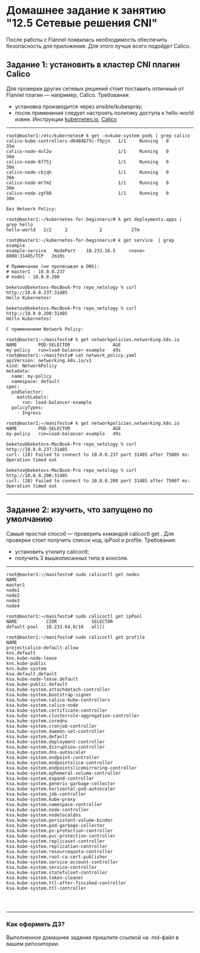 # Домашнее задание к занятию "12.5 Сетевые решения CNI"
После работы с Flannel появилась необходимость обеспечить безопасность для приложения. Для этого лучше всего подойдет Calico.
## Задание 1: установить в кластер CNI плагин Calico
Для проверки других сетевых решений стоит поставить отличный от Flannel плагин — например, Calico. Требования: 
* установка производится через ansible/kubespray;
* после применения следует настроить политику доступа к hello-world извне. Инструкции [kubernetes.io](https://kubernetes.io/docs/concepts/services-networking/network-policies/), [Calico](https://docs.projectcalico.org/about/about-network-policy)

***
```
root@master1:/etc/kubernetes# k get -n=kube-system pods | grep calico
calico-kube-controllers-d6484b75c-f5pjn   1/1     Running   0          35m
calico-node-4vl2w                         1/1     Running   0          36m
calico-node-6775j                         1/1     Running   0          36m
calico-node-cbjqh                         1/1     Running   0          36m
calico-node-mr7m2                         1/1     Running   0          36m
calico-node-zgf88                         1/1     Running   0          36m

Без Network Policy:

root@master1:~/kubernetes-for-beginners/# k get deployments.apps | grep hello
hello-world   2/2     2            2           27m

root@master1:~/kubernetes-for-beginners/# k get service  | grep example
example-service   NodePort    10.233.16.5     <none>        8080:31485/TCP   2m10s

# Примечание (не прописывал в DNS):
# master1 - 10.0.0.237
# node1 - 10.0.0.200 

beketov@beketovs-MacBook-Pro repo_netology % curl http://10.0.0.237:31485
Hello Kubernetes!

beketov@beketovs-MacBook-Pro repo_netology % curl http://10.0.0.200:31485
Hello Kubernetes!

C применением Network Policy:

root@master1:~/manifests# k get networkpolicies.networking.k8s.io 
NAME        POD-SELECTOR                AGE
my-policy   run=load-balancer-example   49s
root@master1:~/manifests# cat network_policy.yaml 
apiVersion: networking.k8s.io/v1
kind: NetworkPolicy
metadata:
  name: my-policy
  namespace: default
spec:
  podSelector:
    matchLabels:
      run: load-balancer-example
  policyTypes:
    - Ingress

root@master1:~/manifests# k get networkpolicies.networking.k8s.io 
NAME        POD-SELECTOR                AGE
my-policy   run=load-balancer-example   49s

beketov@beketovs-MacBook-Pro repo_netology % curl http://10.0.0.237:31485
curl: (28) Failed to connect to 10.0.0.237 port 31485 after 75005 ms: Operation timed out

beketov@beketovs-MacBook-Pro repo_netology % curl http://10.0.0.200:31485
curl: (28) Failed to connect to 10.0.0.200 port 31485 after 75007 ms: Operation timed out

```



***

## Задание 2: изучить, что запущено по умолчанию
Самый простой способ — проверить командой calicoctl get <type>. Для проверки стоит получить список нод, ipPool и profile.
Требования: 
* установить утилиту calicoctl;
* получить 3 вышеописанных типа в консоли.
  
***
```
root@master1:~/manifests# sudo calicoctl get nodes
NAME      
master1   
node1     
node2     
node3     
node4 
  
root@master1:~/manifests# sudo calicoctl get ipPool
NAME           CIDR             SELECTOR   
default-pool   10.233.64.0/18   all()  
  
root@master1:~/manifests# sudo calicoctl get profile 
NAME                                                 
projectcalico-default-allow                          
kns.default                                          
kns.kube-node-lease                                  
kns.kube-public                                      
kns.kube-system                                      
ksa.default.default                                  
ksa.kube-node-lease.default                          
ksa.kube-public.default                              
ksa.kube-system.attachdetach-controller              
ksa.kube-system.bootstrap-signer                     
ksa.kube-system.calico-kube-controllers              
ksa.kube-system.calico-node                          
ksa.kube-system.certificate-controller               
ksa.kube-system.clusterrole-aggregation-controller   
ksa.kube-system.coredns                              
ksa.kube-system.cronjob-controller                   
ksa.kube-system.daemon-set-controller                
ksa.kube-system.default                              
ksa.kube-system.deployment-controller                
ksa.kube-system.disruption-controller                
ksa.kube-system.dns-autoscaler                       
ksa.kube-system.endpoint-controller                  
ksa.kube-system.endpointslice-controller             
ksa.kube-system.endpointslicemirroring-controller    
ksa.kube-system.ephemeral-volume-controller          
ksa.kube-system.expand-controller                    
ksa.kube-system.generic-garbage-collector            
ksa.kube-system.horizontal-pod-autoscaler            
ksa.kube-system.job-controller                       
ksa.kube-system.kube-proxy                           
ksa.kube-system.namespace-controller                 
ksa.kube-system.node-controller                      
ksa.kube-system.nodelocaldns                         
ksa.kube-system.persistent-volume-binder             
ksa.kube-system.pod-garbage-collector                
ksa.kube-system.pv-protection-controller             
ksa.kube-system.pvc-protection-controller            
ksa.kube-system.replicaset-controller                
ksa.kube-system.replication-controller               
ksa.kube-system.resourcequota-controller             
ksa.kube-system.root-ca-cert-publisher               
ksa.kube-system.service-account-controller           
ksa.kube-system.service-controller                   
ksa.kube-system.statefulset-controller               
ksa.kube-system.token-cleaner                        
ksa.kube-system.ttl-after-finished-controller        
ksa.kube-system.ttl-controller                       

  
  
```
***

### Как оформить ДЗ?

Выполненное домашнее задание пришлите ссылкой на .md-файл в вашем репозитории.
